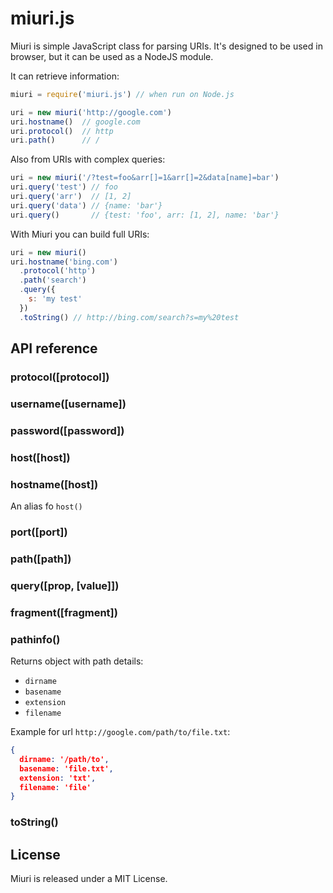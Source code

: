 # miuri.js

Miuri is simple JavaScript class for parsing URIs.
It's designed to be used in browser, but it can be used as a NodeJS module.

It can retrieve information:

```javascript
miuri = require('miuri.js') // when run on Node.js

uri = new miuri('http://google.com')  
uri.hostname()  // google.com  
uri.protocol()  // http  
uri.path()      // /  
```

Also from URIs with complex queries:

```javascript
uri = new miuri('/?test=foo&arr[]=1&arr[]=2&data[name]=bar')
uri.query('test') // foo  
uri.query('arr')  // [1, 2]  
uri.query('data') // {name: 'bar'}  
uri.query()       // {test: 'foo', arr: [1, 2], name: 'bar'}  
```

With Miuri you can build full URIs:

```javascript
uri = new miuri()
uri.hostname('bing.com')
  .protocol('http')
  .path('search')
  .query({
    s: 'my test'
  })
  .toString() // http://bing.com/search?s=my%20test
```

## API reference

### protocol([protocol])
### username([username])
### password([password])
### host([host])
### hostname([host])
An alias fo `host()`
### port([port])
### path([path])
### query([prop, [value]])
### fragment([fragment])
### pathinfo()

Returns object with path details:

* `dirname`
* `basename`
* `extension`
* `filename`

Example for url `http://google.com/path/to/file.txt`:

```json
{
  dirname: '/path/to',
  basename: 'file.txt',
  extension: 'txt',
  filename: 'file'
}
```

### toString()

## License
Miuri is released under a MIT License.
